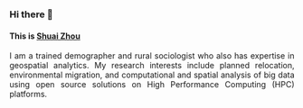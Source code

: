 ### Hi there 👋

#### This is <a href="https://shuaizhou.net/" target="_blank">Shuai Zhou</a>

<p align="justify">I am a trained demographer and rural sociologist who also has expertise in geospatial analytics. My research interests include planned relocation, environmental migration, and computational and spatial analysis of big data using open source solutions on High Performance Computing (HPC) platforms.</p>
